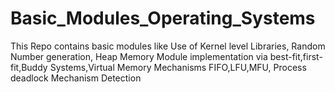 # Basic_Modules_Operating_Systems
This Repo contains basic modules like Use of Kernel level Libraries, Random Number generation, Heap Memory Module implementation via best-fit,first-fit,Buddy Systems,Virtual Memory Mechanisms FIFO,LFU,MFU, Process deadlock Mechanism Detection

